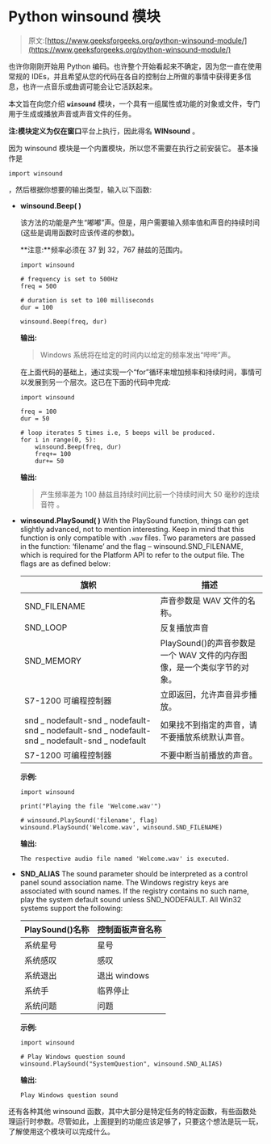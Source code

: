 # Python winsound 模块

> 原文:[https://www.geeksforgeeks.org/python-winsound-module/](https://www.geeksforgeeks.org/python-winsound-module/)

也许你刚刚开始用 Python 编码。也许整个开始看起来不确定，因为您一直在使用常规的 IDEs，并且希望从您的代码在各自的控制台上所做的事情中获得更多信息，也许一点音乐或曲调可能会让它活跃起来。

本文旨在向您介绍 **`winsound`** 模块，一个具有一组属性或功能的对象或文件，专门用于生成或播放声音或声音文件的任务。

**注:**模块定义为仅在**窗口**平台上执行，因此得名 **WINsound** 。

因为 winsound 模块是一个内置模块，所以您不需要在执行之前安装它。
基本操作是

```
import winsound
```

，然后根据你想要的输出类型，输入以下函数:

*   **winsound.Beep( )**

    该方法的功能是产生“嘟嘟”声。但是，用户需要输入频率值和声音的持续时间(这些是调用函数时应该传递的参数)。

    **注意:**频率必须在 37 到 32，767 赫兹的范围内。

    ```
    import winsound 

    # frequency is set to 500Hz
    freq = 500 

    # duration is set to 100 milliseconds             
    dur = 100

    winsound.Beep(freq, dur)
    ```

    **输出:**

    > Windows 系统将在给定的时间内以给定的频率发出“哔哔”声。

    在上面代码的基础上，通过实现一个“for”循环来增加频率和持续时间，事情可以发展到另一个层次。这已在下面的代码中完成:

    ```
    import winsound

    freq = 100
    dur = 50

    # loop iterates 5 times i.e, 5 beeps will be produced.
    for i in range(0, 5):    
        winsound.Beep(freq, dur)    
        freq+= 100
        dur+= 50
    ```

    **输出:**

    > 产生频率差为 100 赫兹且持续时间比前一个持续时间大 50 毫秒的连续音符
    > 。

*   **winsound.PlaySound( )**
    With the PlaySound function, things can get slightly advanced, not to mention interesting. Keep in mind that this function is only compatible with `.wav` files. Two parameters are passed in the function: ‘filename’ and the flag – winsound.SND_FILENAME, which is required for the Platform API to refer to the output file. The flags are as defined below:

    | 旗帜 | 描述 |
    | --- | --- |
    | SND_FILENAME | 声音参数是 WAV 文件的名称。 |
    | SND_LOOP | 反复播放声音 |
    | SND_MEMORY | PlaySound()的声音参数是一个 WAV 文件的内存图像，是一个类似字节的对象。 |
    | S7-1200 可编程控制器 | 立即返回，允许声音异步播放。 |
    | snd _ nodefault-snd _ nodefault-snd _ nodefault-snd _ nodefault-snd _ nodefault-snd _ nodefault | 如果找不到指定的声音，请不要播放系统默认声音。 |
    | S7-1200 可编程控制器 | 不要中断当前播放的声音。 |

    **示例:**

    ```
    import winsound

    print("Playing the file 'Welcome.wav'")

    # winsound.PlaySound('filename', flag)
    winsound.PlaySound('Welcome.wav', winsound.SND_FILENAME)       
    ```

    **输出:**

    ```
    The respective audio file named 'Welcome.wav' is executed.

    ```

*   **SND_ALIAS**
    The sound parameter should be interpreted as a control panel sound association name. The Windows registry keys are associated with sound names. If the registry contains no such name, play the system default sound unless SND_NODEFAULT. All Win32 systems support the following:

    | PlaySound()名称 | 控制面板声音名称 |
    | --- | --- |
    | 系统星号 | 星号 |
    | 系统感叹 | 感叹 |
    | 系统退出 | 退出 windows |
    | 系统手 | 临界停止 |
    | 系统问题 | 问题 |

    **示例:**

    ```
    import winsound

    # Play Windows question sound
    winsound.PlaySound("SystemQuestion", winsound.SND_ALIAS) 
    ```

    **输出:**

    ```
    Play Windows question sound

    ```

还有各种其他 winsound 函数，其中大部分是特定任务的特定函数，有些函数处理运行时参数。尽管如此，上面提到的功能应该足够了，只要这个想法是玩一玩，了解使用这个模块可以完成什么。